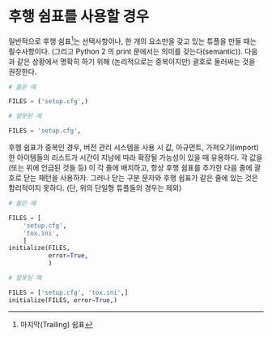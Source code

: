 # 후행 쉼표를 사용할 경우

일반적으로 후행 쉼표[^1]는 선택사항이나,
한 개의 요소만을 갖고 있는 튜플을 만들 때는 필수사항이다.
(그리고 Python 2 의 print 문에서는 의미를 갖는다(semantic)).
다음과 같은 상황에서 명확히 하기 위해 (논리적으로는 중복이지만) 괄호로 둘러싸는 것을 권장한다.

```python
# 옳은 예

FILES = ('setup.cfg',)
```

```python
# 잘못된 예

FILES = 'setup.cfg',
```

후행 쉼표가 중복인 경우, 버전 관리 시스템을 사용 시
값, 아규먼트, 가져오기(import)한 아이템들의 리스트가
시간이 지남에 따라 확장될 가능성이 있을 때 유용하다.
각 값을 (또는 위에 언급된 것들 등) 이 각 줄에 배치하고,
항상 후행 쉼표를 추가한 다음 줄에 괄호로 닫는 패턴을 사용하자.
그러나 닫는 구분 문자와 후행 쉼표가 같은 줄에 있는 것은 합리적이지 못하다.
(단, 위의 단일형 튜플들의 경우는 제외)

```python
# 옳은 예

FILES = [
    'setup.cfg',
    'tox.ini',
    ]
initialize(FILES,
           error=True,
           )
```

```python
# 잘못된 예

FILES = ['setup.cfg', 'tox.ini',]
initialize(FILES, error=True,)
```

[^1]: 마지막(Trailing) 쉼표
